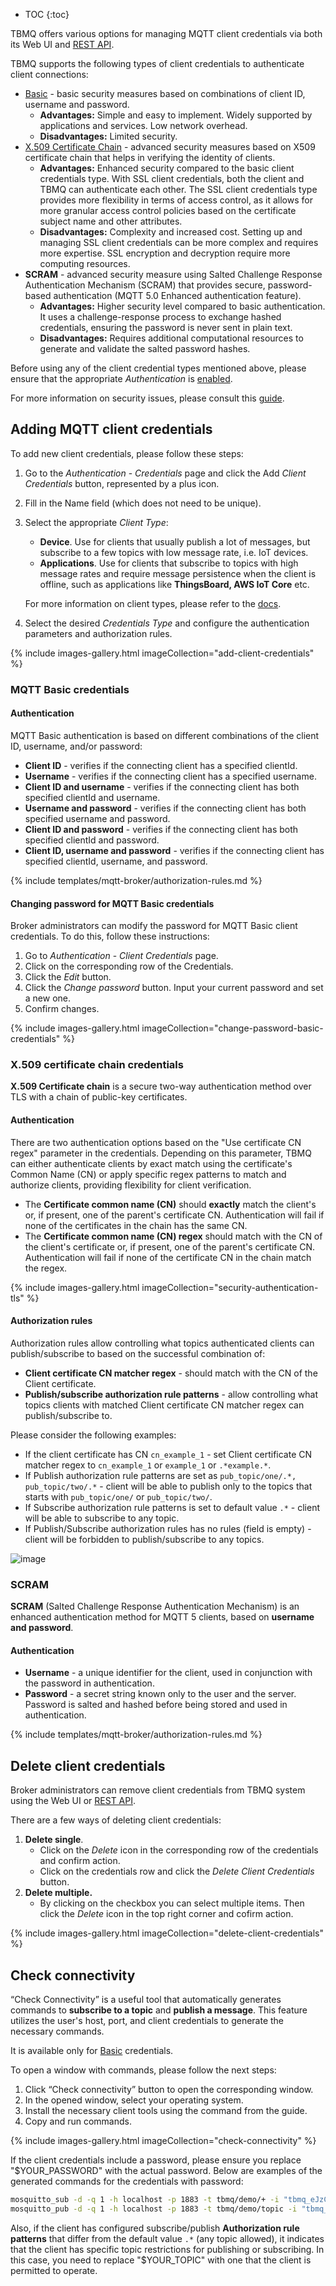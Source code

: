 * TOC
{:toc}

TBMQ offers various options for managing MQTT client credentials via both its Web UI and [REST API](/docs/mqtt-broker/mqtt-client-credentials-management/). 

TBMQ supports the following types of client credentials to authenticate client connections:
- [Basic](/docs/mqtt-broker/security/#basic-authentication) - basic security measures based on combinations of client ID, username and password.
  - **Advantages:** Simple and easy to implement. Widely supported by applications and services. Low network overhead.
  - **Disadvantages:** Limited security.
- [X.509 Certificate Chain](/docs/mqtt-broker/security/#tls-authentication) - advanced security measures based on X509 certificate chain that helps in verifying the identity of clients.
  - **Advantages:** Enhanced security compared to the basic client credentials type. With SSL client credentials, both the client and TBMQ can authenticate each other. 
  The SSL client credentials type provides more flexibility in terms of access control, as it allows for more granular access control policies based on the certificate subject name and other attributes.
  - **Disadvantages:** Complexity and increased cost. Setting up and managing SSL client credentials can be more complex and requires more expertise. SSL encryption and decryption require more computing resources.
- **SCRAM** - advanced security measure using Salted Challenge Response Authentication Mechanism (SCRAM) that provides secure, password-based authentication (MQTT 5.0 Enhanced authentication feature).
  - **Advantages:** Higher security level compared to basic authentication. It uses a challenge-response process to exchange hashed credentials, ensuring the password is never sent in plain text.
  - **Disadvantages:** Requires additional computational resources to generate and validate the salted password hashes.

Before using any of the client credential types mentioned above, please ensure that the appropriate _Authentication_ is [enabled](/docs/mqtt-broker/security/authentication/basic/).

For more information on security issues, please consult this [guide](/docs/mqtt-broker/security/overview/).

## Adding MQTT client credentials

To add new client credentials, please follow these steps:

1. Go to the _Authentication_ - _Credentials_ page and click the Add _Client Credentials_ button, represented by a plus icon.
2. Fill in the Name field (which does not need to be unique).
3. Select the appropriate _Client Type_:
   - **Device**. Use for clients that usually publish a lot of messages, but subscribe to a few topics with low message rate, i.e. IoT devices.
   - **Applications**. Use for clients that subscribe to topics with high message rates and require message persistence when the client is offline, such as applications like **ThingsBoard, AWS IoT Core** etc.
   
   For more information on client types, please refer to the [docs](/docs/mqtt-broker/user-guide/mqtt-client-type/).

4. Select the desired _Credentials Type_ and configure the authentication parameters and authorization rules.

{% include images-gallery.html imageCollection="add-client-credentials" %}

### MQTT Basic credentials

#### Authentication

MQTT Basic authentication is based on different combinations of the client ID, username, and/or password:
- **Client ID** - verifies if the connecting client has a specified clientId.
- **Username** - verifies if the connecting client has a specified username.
- **Client ID and username** - verifies if the connecting client has both specified clientId and username.
- **Username and password** - verifies if the connecting client has both specified username and password.
- **Client ID and password** - verifies if the connecting client has both specified clientId and password.
- **Client ID, username and password** - verifies if the connecting client has specified clientId, username, and password.

{% include templates/mqtt-broker/authorization-rules.md %}

#### Changing password for MQTT Basic credentials

Broker administrators can modify the password for MQTT Basic client credentials. To do this, follow these instructions:
1. Go to _Authentication_ - _Client Credentials_ page.
2. Click on the corresponding row of the Credentials.
3. Click the _Edit_ button.
4. Click the _Change password_ button. Input your current password and set a new one.
5. Confirm changes.

{% include images-gallery.html imageCollection="change-password-basic-credentials" %}

### X.509 certificate chain credentials

**X.509 Certificate chain** is a secure two-way authentication method over TLS with a chain of public-key certificates.

#### Authentication

There are two authentication options based on the "Use certificate CN regex" parameter in the credentials. 
Depending on this parameter, TBMQ can either authenticate clients by exact match using the certificate's Common Name (CN) or apply specific regex patterns to match and authorize clients, 
providing flexibility for client verification.

* The **Certificate common name (CN)** should **exactly** match the client's or, if present, one of the parent's certificate CN. 
Authentication will fail if none of the certificates in the chain has the same CN.
* The **Certificate common name (CN) regex** should match with the CN of the client's certificate or, if present, one of the parent's certificate CN.
Authentication will fail if none of the certificate CN in the chain match the regex.

{% include images-gallery.html imageCollection="security-authentication-tls" %}

#### Authorization rules

Authorization rules allow controlling what topics authenticated clients can publish/subscribe to based on the successful combination of:

* **Client certificate CN matcher regex** - should match with the CN of the Client certificate.
* **Publish/subscribe authorization rule patterns** - allow controlling what topics clients with matched Client certificate CN matcher regex can publish/subscribe to.

Please consider the following examples:
* If the client certificate has CN `cn_example_1` - set Client certificate CN matcher regex to `cn_example_1` or `example_1` or `.*example.*`.
* If Publish authorization rule patterns are set as `pub_topic/one/.*, pub_topic/two/.*` - client will be able to publish only to the topics that starts with `pub_topic/one/` or `pub_topic/two/`.
* If Subscribe authorization rule patterns is set to default value `.*` - client will be able to subscribe to any topic.
* If Publish/Subscribe authorization rules has no rules (field is empty) - client will be forbidden to publish/subscribe to any topics.

![image](https://img.thingsboard.io/mqtt-broker/user-guide/ui/ssl-credentials-authorization.png)

### SCRAM

**SCRAM** (Salted Challenge Response Authentication Mechanism) is an enhanced authentication method for MQTT 5 clients, based on **username and password**.

#### Authentication

* **Username** - a unique identifier for the client, used in conjunction with the password in authentication.
* **Password** - a secret string known only to the user and the server. Password is salted and hashed before being stored and used in authentication.

{% include templates/mqtt-broker/authorization-rules.md %}

## Delete client credentials

Broker administrators can remove client credentials from TBMQ system using the Web UI or [REST API](/docs/mqtt-broker/mqtt-client-credentials-management/).

There are a few ways of deleting client credentials:
1. **Delete single**.
   - Click on the _Delete_ icon in the corresponding row of the credentials and confirm action.
   - Click on the credentials row and click the _Delete Client Credentials_ button.
2. **Delete multiple.** 
   * By clicking on the checkbox you can select multiple items. Then click the _Delete_ icon in the top right corner and cofirm action.

{% include images-gallery.html imageCollection="delete-client-credentials" %}

## Check connectivity

“Check Connectivity” is a useful tool that automatically generates commands to **subscribe to a topic** and **publish a message**.
This feature utilizes the user's host, port, and client credentials to generate the necessary commands. 

It is available only for [Basic](/docs/mqtt-broker/user-guide/ui/mqtt-client-credentials/#mqtt-basic-credentials) credentials.

To open a window with commands, please follow the next steps:
1. Click “Check connectivity” button to open the corresponding window.
2. In the opened window, select your operating system.
3. Install the necessary client tools using the command from the guide.
4. Copy and run commands.

{% include images-gallery.html imageCollection="check-connectivity" %}

If the client credentials include a password, please ensure you replace "$YOUR_PASSWORD" with the actual password. 
Below are examples of the generated commands for the credentials with password:

```bash
mosquitto_sub -d -q 1 -h localhost -p 1883 -t tbmq/demo/+ -i "tbmq_eJzCIh6r" -u "tbmq_un_VxUVPaF8" -P "$YOUR_PASSWORD" -v
mosquitto_pub -d -q 1 -h localhost -p 1883 -t tbmq/demo/topic -i "tbmq_eJzCIh6r" -u "tbmq_un_VxUVPaF8" -P "$YOUR_PASSWORD" -m 'Hello World'
```

Also, if the client has configured subscribe/publish **Authorization rule patterns** that differ from the default value `.*` (any topic allowed), it indicates that the client has specific topic restrictions for publishing or subscribing. 
In this case, you need to replace "$YOUR_TOPIC" with one that the client is permitted to operate.